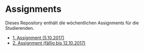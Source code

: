 # Assignments

Dieses Repository enthält die wöchentlichen Assignments für die Studierenden.

  * [1. Assignment (5.10.2017)](assignment1.md)
  * [2. Assignment (fällig bis 12.10.2017)](assignment2.md)
  
